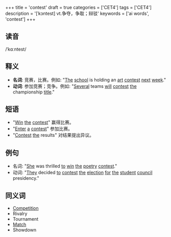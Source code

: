 +++
title = 'contest'
draft = true
categories = ['CET4']
tags = ['CET4']
description = '[ˈkɔntest] vt.争夺，争取；辩驳'
keywords = ['ai words', 'contest']
+++

## 读音
/ˈkɑːntest/

## 释义
- **名词**: 竞赛，比赛。例如: "[The](/post/the/) [school](/post/school/) is holding an [art](/post/art/) [contest](/post/contest/) [next](/post/next/) [week](/post/week/)."
- **动词**: 参加竞赛；竞争。例如: "[Several](/post/several/) teams [will](/post/will/) [contest](/post/contest/) [the](/post/the/) championship [title](/post/title/)."

## 短语
- "[Win](/post/win/) [the](/post/the/) [contest](/post/contest/)" 赢得比赛。
- "[Enter](/post/enter/) [a](/post/a/) [contest](/post/contest/)" 参加比赛。
- "[Contest](/post/contest/) [the](/post/the/) results" 对结果提出异议。

## 例句
- 名词: "[She](/post/she/) was thrilled [to](/post/to/) [win](/post/win/) [the](/post/the/) [poetry](/post/poetry/) [contest](/post/contest/)."
- 动词: "[They](/post/they/) decided [to](/post/to/) [contest](/post/contest/) [the](/post/the/) [election](/post/election/) [for](/post/for/) [the](/post/the/) [student](/post/student/) [council](/post/council/) presidency."
  
## 同义词
- [Competition](/post/competition/)
- Rivalry
- Tournament
- [Match](/post/match/)
- Showdown
